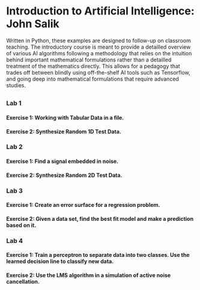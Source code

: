 # Introduction to Artificial Intelligence: John Salik
Written in Python, these examples are designed to follow-up on classroom teaching.  The introductory course is meant to provide a detailled overview of various AI algorithms following a methodology that relies on the intuition behind important mathematical formulations rather than a detailled treatment of the mathematics directly.  This allows for a pedagogy that trades off between blindly using off-the-shelf AI tools such as Tensorflow, and going deep into mathematical formulations that require advanced studies.
## 

### Lab 1
#### Exercise 1: Working with Tabular Data in a file.
#### Exercise 2: Synthesize Random 1D Test Data.
### Lab 2 
#### Exercise 1: Find a signal embedded in noise.
#### Exercise 2: Synthesize Random 2D Test Data.
### Lab 3
#### Exercise 1: Create an error surface for a regression problem.
#### Exercise 2: Given a data set, find the best fit model and make a prediction based on it.
### Lab 4
#### Exercise 1: Train a perceptron to separate data into two classes.  Use the learned decision line to classify new data.
#### Exercise 2: Use the LMS algorithm in a simulation of active noise cancellation.
